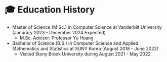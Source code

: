 #  🎓 Education History

* Master of Science (M.Sc.) in Computer Science at Vanderbilt University (Janurary 2023 - December 2024 Expected)
  * M.Sc. Advisor: Professor Yu Huang 
* Bachelor of Science (B.S.) in Computer Science and Applied Mathematics and Statistics at SUNY Korea (August 2018 - June 2022)
  * Visited Stony Brook University during August 2021 - May 2022

